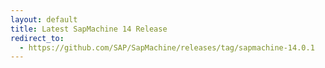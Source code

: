```yaml
---
layout: default
title: Latest SapMachine 14 Release
redirect_to:
  - https://github.com/SAP/SapMachine/releases/tag/sapmachine-14.0.1
---
```

